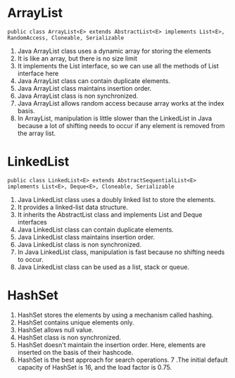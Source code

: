 # **ArrayList**

`public class ArrayList<E> extends AbstractList<E> implements List<E>, RandomAccess, Cloneable, Serializable`


1. Java ArrayList class uses a dynamic array for storing the elements
2. It is like an array, but there is no size limit
3. It implements the List interface, so we can use all the methods of List interface here
4. Java ArrayList class can contain duplicate elements.
5.  Java ArrayList class maintains insertion order.
6.  Java ArrayList class is non synchronized.
7.  Java ArrayList allows random access because array works at the index basis.
8. In ArrayList, manipulation is little slower than the LinkedList in Java because a lot of shifting needs to occur if any element is removed from the array list.


# **LinkedList**

`public class LinkedList<E> extends AbstractSequentialList<E> implements List<E>, Deque<E>, Cloneable, Serializable  
`

1. Java LinkedList class uses a doubly linked list to store the elements. 
2. It provides a linked-list data structure. 
3. It inherits the AbstractList class and implements List and Deque interfaces
4. Java LinkedList class can contain duplicate elements.
5. Java LinkedList class maintains insertion order.
6. Java LinkedList class is non synchronized.
7. In Java LinkedList class, manipulation is fast because no shifting needs to occur.
8. Java LinkedList class can be used as a list, stack or queue.

#  **HashSet**

1. HashSet stores the elements by using a mechanism called hashing.
2. HashSet contains unique elements only.
3. HashSet allows null value.
4. HashSet class is non synchronized.
5. HashSet doesn't maintain the insertion order. Here, elements are inserted on the basis of their hashcode.
6. HashSet is the best approach for search operations.
7 .The initial default capacity of HashSet is 16, and the load factor is 0.75.